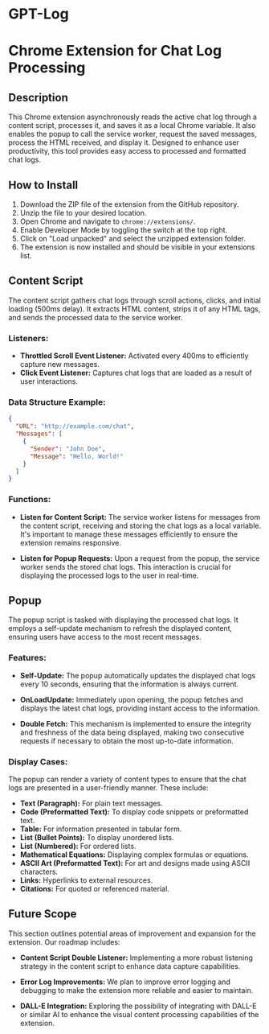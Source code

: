 # GPT-Log
# Chrome Extension for Chat Log Processing

## Description

This Chrome extension asynchronously reads the active chat log through a content script, processes it, and saves it as a local Chrome variable. It also enables the popup to call the service worker, request the saved messages, process the HTML received, and display it. Designed to enhance user productivity, this tool provides easy access to processed and formatted chat logs.

## How to Install

1. Download the ZIP file of the extension from the GitHub repository.
2. Unzip the file to your desired location.
3. Open Chrome and navigate to `chrome://extensions/`.
4. Enable Developer Mode by toggling the switch at the top right.
5. Click on "Load unpacked" and select the unzipped extension folder.
6. The extension is now installed and should be visible in your extensions list.

## Content Script

The content script gathers chat logs through scroll actions, clicks, and initial loading (500ms delay). It extracts HTML content, strips it of any HTML tags, and sends the processed data to the service worker.

### Listeners:

- **Throttled Scroll Event Listener:** Activated every 400ms to efficiently capture new messages.
- **Click Event Listener:** Captures chat logs that are loaded as a result of user interactions.

### Data Structure Example:

```json
{
  "URL": "http://example.com/chat",
  "Messages": [
    {
      "Sender": "John Doe",
      "Message": "Hello, World!"
    }
  ]
}
```

### Functions:

- **Listen for Content Script:** The service worker listens for messages from the content script, receiving and storing the chat logs as a local variable. It's important to manage these messages efficiently to ensure the extension remains responsive.

- **Listen for Popup Requests:** Upon a request from the popup, the service worker sends the stored chat logs. This interaction is crucial for displaying the processed logs to the user in real-time.

## Popup

The popup script is tasked with displaying the processed chat logs. It employs a self-update mechanism to refresh the displayed content, ensuring users have access to the most recent messages.

### Features:

- **Self-Update:** The popup automatically updates the displayed chat logs every 10 seconds, ensuring that the information is always current.

- **OnLoadUpdate:** Immediately upon opening, the popup fetches and displays the latest chat logs, providing instant access to the information.

- **Double Fetch:** This mechanism is implemented to ensure the integrity and freshness of the data being displayed, making two consecutive requests if necessary to obtain the most up-to-date information.

### Display Cases:

The popup can render a variety of content types to ensure that the chat logs are presented in a user-friendly manner. These include:

- **Text (Paragraph):** For plain text messages.
- **Code (Preformatted Text):** To display code snippets or preformatted text.
- **Table:** For information presented in tabular form.
- **List (Bullet Points):** To display unordered lists.
- **List (Numbered):** For ordered lists.
- **Mathematical Equations:** Displaying complex formulas or equations.
- **ASCII Art (Preformatted Text):** For art and designs made using ASCII characters.
- **Links:** Hyperlinks to external resources.
- **Citations:** For quoted or referenced material.

## Future Scope

This section outlines potential areas of improvement and expansion for the extension. Our roadmap includes:

- **Content Script Double Listener:** Implementing a more robust listening strategy in the content script to enhance data capture capabilities.

- **Error Log Improvements:** We plan to improve error logging and debugging to make the extension more reliable and easier to maintain.

- **DALL-E Integration:** Exploring the possibility of integrating with DALL-E or similar AI to enhance the visual content processing capabilities of the extension.

